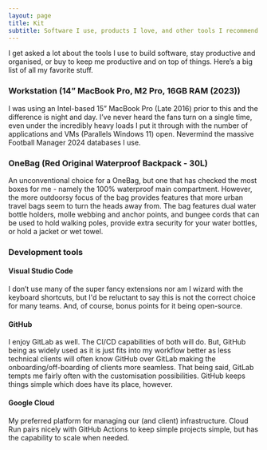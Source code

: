 ```yaml
---
layout: page
title: Kit
subtitle: Software I use, products I love, and other tools I recommend.
---
```


I get asked a lot about the tools I use to build software, stay productive and organised, or buy to keep me productive and on top of things. Here’s a big list of all my favorite stuff.

### Workstation (14” MacBook Pro, M2 Pro, 16GB RAM (2023))

I was using an Intel-based 15” MacBook Pro (Late 2016) prior to this and the difference is night and day. I’ve never heard the fans turn on a single time, even under the incredibly heavy loads I put it through with the number of applications and VMs (Parallels Windows 11) open. Nevermind the massive Football Manager 2024 databases I use.

### OneBag (Red Original Waterproof Backpack - 30L)

An unconventional choice for a OneBag, but one that has checked the most boxes for me - namely the 100% waterproof main compartment. However, the more outdoorsy focus of the bag provides features that more urban travel bags seem to turn the heads away from. The bag features dual water bottle holders, molle webbing and anchor points, and bungee cords that can be used to hold walking poles, provide extra security for your water bottles, or hold a jacket or wet towel.

### Development tools

#### Visual Studio Code

I don’t use many of the super fancy extensions nor am I wizard with the keyboard shortcuts, but I'd be reluctant to say this is not the correct choice for many teams. And, of course, bonus points for it being open-source.

#### GitHub

I enjoy GitLab as well. The CI/CD capabilities of both will do. But, GitHub being as widely used as it is just fits into my workflow better as less technical clients will often know GitHub over GitLab making the onboarding/off-boarding of clients more seamless. That being said, GitLab tempts me fairly often with the customisation possibilities. GitHub keeps things simple which does have its place, however.
    
#### Google Cloud

My preferred platform for managing our (and client) infrastructure. Cloud Run pairs nicely with GitHub Actions to keep simple projects simple, but has the capability to scale when needed.